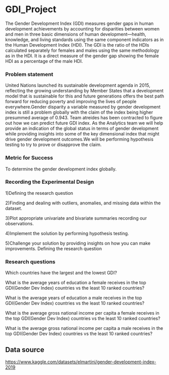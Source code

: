 # GDI_Project
The Gender Development Index (GDI) measures gender gaps in human development achievements by accounting for disparities between women and men in three basic dimensions of human development—health, knowledge, and living standards using the same component indicators as in the Human Development Index (HDI). The GDI is the ratio of the HDIs calculated separately for females and males using the same methodology as in the HDI. It is a direct measure of the gender gap showing the female HDI as a percentage of the male HDI.

### Problem statement

United Nations launched its sustainable development agenda in 2015, reflecting the growing understanding by Member States that a development model that is sustainable for this and future generations offers the best path forward for reducing poverty and improving the lives of people everywhere.Gender disparity a variable measured by gender development index is still a problem globally with the claim of the index being higher presummed average of 0.943. Team atreides has been contracted to figure out how we can predict future GDI index. As the Analytics team we will help provide an indication of the global status in terms of gender development while providing insights into some of the key dimensional index that might drive gender development outcomes.We will be performing hypothesis testing to try to prove or disapprove the claim.

### Metric for Success

To determine the gender development index globally.

### Recording the Experimental Design

1)Defining the research question

2)Finding and dealing with outliers, anomalies, and missing data within the dataset.

3)Plot appropriate univariate and bivariate summaries recording our observations.

4)Implement the solution by performing hypothesis testing.

5)Challenge your solution by providing insights on how you can make improvements. Defining the research question


### Research questions

Which countries have the largest and the lowest GDI?

What is the average years of education a female receives in the top GDI(Gender Dev Index) countries vs the least 10 ranked countries?

What is the average years of education a male receives in the top GDI(Gender Dev Index) countries vs the least 10 ranked countries?

What is the average gross national income per capita a female receives in the top GDI(Gender Dev Index) countries vs the least 10 ranked countries?

What is the average gross national income per capita a male receives in the top GDI(Gender Dev Index) countries vs the least 10 ranked countries?

## Data source

https://www.kaggle.com/datasets/elmartini/gender-development-index-2019

